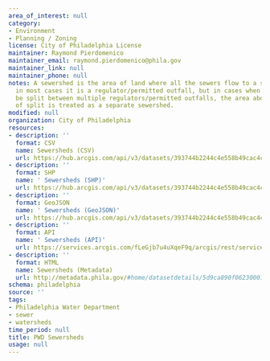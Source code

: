 ```yaml
---
area_of_interest: null
category:
- Environment
- Planning / Zoning
license: City of Philadelphia License
maintainer: Raymond Pierdomenico
maintainer_email: raymond.pierdomenico@phila.gov
maintainer_link: null
maintainer_phone: null
notes: A sewershed is the area of land where all the sewers flow to a single end point,
  in most cases it is a regulator/permitted outfall, but in cases when the flow can
  be split between multiple regulators/permitted outfalls, the area above the point
  of split is treated as a separate sewershed.
modified: null
organization: City of Philadelphia
resources:
- description: ''
  format: CSV
  name: Sewersheds (CSV)
  url: https://hub.arcgis.com/api/v3/datasets/393744b2244c4e558b49cac4c156a417_0/downloads/data?format=csv&spatialRefId=3857&where=1%3D1
- description: ''
  format: SHP
  name: ' Sewersheds (SHP)'
  url: https://hub.arcgis.com/api/v3/datasets/393744b2244c4e558b49cac4c156a417_0/downloads/data?format=shp&spatialRefId=3857&where=1%3D1
- description: ''
  format: GeoJSON
  name: ' Sewersheds (GeoJSON)'
  url: https://hub.arcgis.com/api/v3/datasets/393744b2244c4e558b49cac4c156a417_0/downloads/data?format=geojson&spatialRefId=4326&where=1%3D1
- description: ''
  format: API
  name: ' Sewersheds (API)'
  url: https://services.arcgis.com/fLeGjb7u4uXqeF9q/arcgis/rest/services/Sewersheds/FeatureServer/0/query?outFields=*&where=1%3D1
- description: ''
  format: HTML
  name: Sewersheds (Metadata)
  url: http://metadata.phila.gov/#home/datasetdetails/5d9ca890f062300010d99a25/representationdetails/5d9ca890f062300010d99a29/
schema: philadelphia
source: ''
tags:
- Philadelphia Water Department
- sewer
- watersheds
time_period: null
title: PWD Sewersheds
usage: null
---
```

